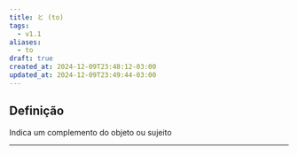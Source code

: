 ```yaml
---
title: と (to)
tags:
  - v1.1
aliases:
  - to
draft: true
created_at: 2024-12-09T23:48:12-03:00
updated_at: 2024-12-09T23:49:44-03:00
---
```


## Definição
Indica um complemento do objeto ou sujeito

---

